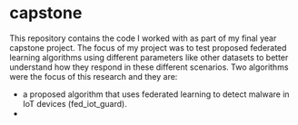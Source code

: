 # capstone

This repository contains the code I worked with as part of my final year capstone project. 
The focus of my project was to test proposed federated learning algorithms using different parameters like other datasets to better understand how they respond in these different scenarios. 
Two algorithms were the focus of this research and they are:
- a proposed algorithm that uses federated learning to detect malware in IoT devices (fed_iot_guard).
- 